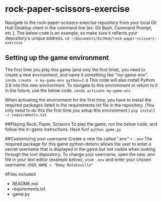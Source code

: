 # rock-paper-scissors-exercise
Navigate to the rock-paper-scissors-exercise repository from your local Git Hub
Desktop client in the command line [ex: Git Bash, Command Prompt, etc.]. The below code
is an example, so make sure it reflects your depository's unique address.
`cd ~/Documents/GitHub/rock-paper-scissors-exercise`

## Setting up the game environment
The first time you play this game (and only the first time), you need to create
a new environment, and name it something like "my-game-env".
`conda create -n my-game-env python=3.8`
This code will also install Python 3.8 into this new environment.
To navigate to this environment or return to it in the future, use the below code.
`conda activate my-game-env`

When activating the environment for the first time, you have to install the
required packages listed in the requirements.txt file in the repository. (You only
need to do this the first time you setup this environment.)
`pip install -r requirements.txt`

##Playing Rock, Paper, Scissors
To play the game, run the below code, and follow the in-game instructions. Have fun!
`python game.py`

##Customizing your username
Create a new file called ".env"
`> .env`
The required package for this game python-dotenv allows the user to
enter a secret username that is displayed in the game but not visible when
looking through the root depository.
To change your username, open the new .env file in your text editor (example below),
`atom .env`
and enter your chosen username.
`USER_NAME = "Remy Ratatouille"`

#Files included
- README.md
- requirements.txt
- game.py
